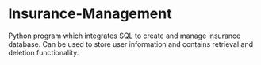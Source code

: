 # Insurance-Management
Python program which integrates SQL to create and manage insurance database. Can be used to store user information and contains retrieval and deletion functionality.
